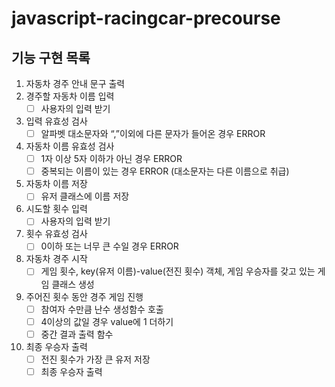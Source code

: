 # javascript-racingcar-precourse

## 기능 구현 목록

1. 자동차 경주 안내 문구 출력
2. 경주할 자동차 이름 입력
   - [ ] 사용자의 입력 받기
3. 입력 유효성 검사
   - [ ] 알파벳 대소문자와 “,”이외에 다른 문자가 들어온 경우 ERROR
4. 자동차 이름 유효성 검사
   - [ ] 1자 이상 5자 이하가 아닌 경우 ERROR
   - [ ] 중복되는 이름이 있는 경우 ERROR (대소문자는 다른 이름으로 취급)
5. 자동차 이름 저장
   - [ ] 유저 클래스에 이름 저장
6. 시도할 횟수 입력
   - [ ] 사용자의 입력 받기
7. 횟수 유효성 검사
   - [ ] 0이하 또는 너무 큰 수일 경우 ERROR
8. 자동차 경주 시작
   - [ ] 게임 횟수, key(유저 이름)-value(전진 횟수) 객체, 게임 우승자를 갖고 있는 게임 클래스 생성
9. 주어진 횟수 동안 경주 게임 진행
   - [ ] 참여자 수만큼 난수 생성함수 호출
   - [ ] 4이상의 값일 경우 value에 1 더하기
   - [ ] 중간 결과 출력 함수
10. 최종 우승자 출력
    - [ ] 전진 횟수가 가장 큰 유저 저장
    - [ ] 최종 우승자 출력
